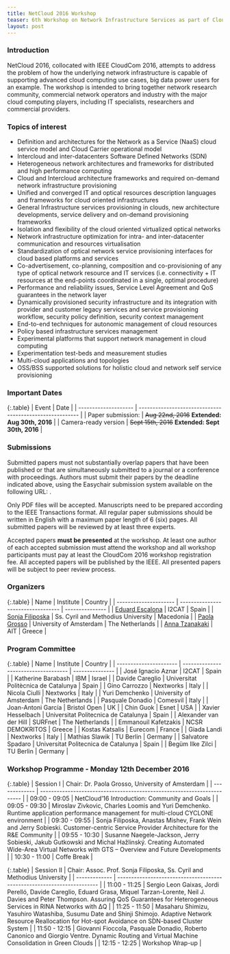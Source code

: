 ```yaml
---
title: NetCloud 2016 Workshop 
teaser: 6th Workshop on Network Infrastructure Services as part of Cloud Computing (NetCloud 2016) in conjunction with CloudCom 2016, Luxembourg, December 12, 2016.
layout: post
---
```

### Introduction

NetCloud 2016, collocated with IEEE CloudCom 2016, attempts to address the problem of how the underlying network infrastructure is capable of supporting advanced cloud computing use cases, big data power users for an example. The workshop is intended to bring together network research community, commercial network operators and industry with the major cloud computing players, including IT specialists, researchers and commercial providers.

### Topics of interest

* Definition and architectures for the Network as a Service (NaaS) cloud service model and Cloud Carrier operational model
* Intercloud and inter-datacenters Software Defined Networks (SDN)
* Heterogeneous network architectures and frameworks for distributed and high performance computing
* Cloud and Intercloud architecture frameworks and required on-demand network infrastructure provisioning
* Unified and converged IT and optical resources description languages and frameworks for cloud oriented infrastructures
* General Infrastructure services provisioning in clouds, new architecture developments, service delivery and on-demand provisioning frameworks
* Isolation and flexibility of the cloud oriented virtualized optical networks
* Network infrastructure optimization for intra- and inter-datacenter communication and resources virtualisation
* Standardization of optical network service provisioning interfaces for cloud based platforms and services
* Co-advertisement, co-planning, composition and co-provisioning of any type of optical network resource and IT services (i.e. connectivity + IT resources at the end-points coordinated in a single, optimal procedure)
* Performance and reliability issues, Service Level Agreement and QoS guarantees in the network layer
* Dynamically provisioned security infrastructure and its integration with provider and customer legacy services and service provisioning workflow, security policy definition, security context management
* End-to-end techniques for autonomic management of cloud resources
* Policy based infrastructure services management
* Experimental platforms that support network management in cloud computing
* Experimentation test-beds and measurement studies
* Multi-cloud applications and topologies
* OSS/BSS supported solutions for holistic cloud and network self service provisioning

### Important Dates

{:.table}
| Event                | Date                                                     |
| -------------------- | -------------------------------------------------------- |
| Paper submission:    | ~~Aug 22nd, 2016~~ **Extended: Aug 30th, 2016**   |
| Camera-ready version | ~~Sept 15th, 2016~~ **Extended: Sept 30th, 2016** |

### Submissions

Submitted papers must not substantially overlap papers that have been published or that are simultaneously submitted to a journal or a conference with proceedings. Authors must submit their papers by the deadline indicated above, using the Easychair submission system available on the following URL: .

Only PDF files will be accepted. Manuscripts need to be prepared according to the IEEE Transactions format. All regular paper submissions should be written in English with a maximum paper length of 6 (six) pages. All submitted papers will be reviewed by at least three experts.

Accepted papers **must be presented** at the workshop. At least one author of each accepted submission must attend the workshop and all workshop participants must pay at least the CloudCom 2016 workshop registration fee. All accepted papers will be published by the IEEE. All presented papers will be subject to peer review process.

### Organizers

{:.table}
| Name                  | Institute                          | Country         |
| --------------------- | ---------------------------------- | --------------- |
| [Eduard Escalona][38] | I2CAT                              | Spain           |
| [Sonja Filiposka][39] | Ss. Cyril and Methodius University | Macedonia       |
| [Paola Grosso][40]    | University of Amsterdam            | The Netherlands |
| [Anna Tzanakaki][41]  | AIT                                | Greece          |

### Program Committee

{:.table}
| Name                   | Institute                            | Country         |
| ---------------------- | ------------------------------------ | --------------- |
| José Ignacio Aznar     | I2CAT                                | Spain           |
| Katherine Barabash     | IBM                                  | Israel          |
| Davide Careglio        | Universitat Politècnica de Catalunya | Spain           |
| Gino Carrozzo          | Nextworks                            | Italy           |
| Nicola Ciulli          | Nextworks                            | Italy           |
| Yuri Demchenko         | University of Amsterdam              | The Netherlands |
| Pasquale Donadio       | Comesvil                             | Italy           |
| Joan-Antoni García     | Bristol Open                         | UK              |
| Chin Guok              | Esnet                                | USA             |
| Xavier Hesselbach      | Universitat Politecnica de Catalunya | Spain           |
| Alexander van der Hill | SURFnet                              | The Netherlands |
| Emmanouil Kafetzakis   | NCSR DEMOKRITOS                      | Greece          |
| Kostas Katsalis        | Eurecom                              | France          |
| Giada Landi            | Nextworks                            | Italy           |
| Mathias Slawik         | TU Berlin                            | Germany         |
| Salvatore Spadaro      | Universitat Politecnica de Catalunya | Spain           |
| Begüm Ilke Zilci       | TU Berlin                            | Germany         |

### Workshop Programme - Monday 12th December 2016

{:.table}
| Session I     | Chair: Dr. Paola Grosso, University of Amsterdam                        |
| ------------- | ----------------------------------------------------------------------- |
| 09:00&nbsp;-&nbsp;09:05 | NetCloud’16 Introduction: Community and Goals                           |
| 09:05&nbsp;-&nbsp;09:30 | Miroslav Zivkovic, Charles Loomis and Yuri Demchenko. Runtime application performance management for multi-cloud CYCLONE environment |
| 09:30&nbsp;-&nbsp;09:55 | Sonja Filiposka, Anastas Mishev, Frank Wein and Jerry Sobieski. Customer-centric Service Provider Architecture for the R&E Community |
| 09:55&nbsp;-&nbsp;10:30 | Susanne Naegele-Jackson, Jerry Sobieski, Jakub Gutkowski and Michal Hažlinský. Creating Automated Wide-Area Virtual Networks with GTS – Overview and Future Developments |
| 10:30&nbsp;-&nbsp;11:00 | Coffe Break                                                             |

{:.table}
| Session II    | Chair: Assoc. Prof. Sonja Filiposka, Ss. Cyril and Methodius University |
| ------------- | ----------------------------------------------------------------------- |
| 11:00&nbsp;-&nbsp;11:25 | Sergio Leon Gaixas, Jordi Perelló, Davide Careglio, Eduard Grasa, Miquel Tarzan-Lorente, Neil J. Davies and Peter Thompson. Assuring QoS Guarantees for Heterogeneous Services in RINA Networks with ΔQ |
| 11:25&nbsp;-&nbsp;11:50 | Masaharu Shimizu, Yasuhiro Watashiba, Susumu Date and Shinji Shimojo. Adaptive Network Resource Reallocation for Hot-spot Avoidance on SDN-based Cluster System |
| 11:50&nbsp;-&nbsp;12:15 | Giovanni Fioccola, Pasquale Donadio, Roberto Canonico and Giorgio Ventre. Dynamic Routing and Virtual Machine Consolidation in Green Clouds |
| 12:15&nbsp;-&nbsp;12:25 | Workshop Wrap-up                                                        |

[38]: mailto:eduard.escalona(at)i2cat.net
[39]: mailto:sonja.filiposka(at)finki.ukim.mk
[40]: mailto:p.grosso(at)uva.nl
[41]: mailto:atzanakaki(at)phys.uoa.gr
